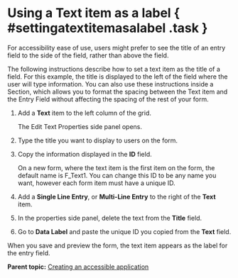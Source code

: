 # Using a Text item as a label { #settingatextitemasalabel .task }

For accessibility ease of use, users might prefer to see the title of an entry field to the side of the field, rather than above the field.

The following instructions describe how to set a text item as the title of a field. For this example, the title is displayed to the left of the field where the user will type information. You can also use these instructions inside a Section, which allows you to format the spacing between the Text item and the Entry Field without affecting the spacing of the rest of your form.

1.  Add a **Text** item to the left column of the grid.

    The Edit Text Properties side panel opens.

2.  Type the title you want to display to users on the form.

3.  Copy the information displayed in the **ID** field.

    On a new form, where the text item is the first item on the form, the default name is F\_Text1. You can change this ID to be any name you want, however each form item must have a unique ID.

4.  Add a **Single Line Entry**, or **Multi-Line Entry** to the right of the **Text** item.

5.  In the properties side panel, delete the text from the **Title** field.

6.  Go to **Data Label** and paste the unique ID you copied from the **Text** field.


When you save and preview the form, the text item appears as the label for the entry field.

**Parent topic:** [Creating an accessible application](ac_creating_accessible_application.md)

